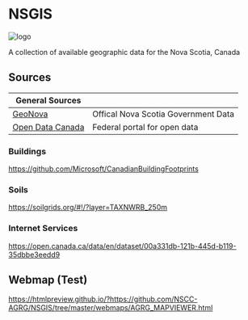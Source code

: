 # NSGIS 
![logo](https://raster.shields.io/badge/status-WIP-yellow.svg)

A collection of available geographic data for the Nova Scotia, Canada

## Sources

| General Sources |  |
|-|-|
| [GeoNova](https://open.canada.ca/en/open-data) | Offical Nova Scotia Government Data | 
| [Open Data Canada](https://nsgi.novascotia.ca/gdd/) | Federal portal for open data|

### Buildings
https://github.com/Microsoft/CanadianBuildingFootprints

### Soils
https://soilgrids.org/#!/?layer=TAXNWRB_250m

### Internet Services
https://open.canada.ca/data/en/dataset/00a331db-121b-445d-b119-35dbbe3eedd9

## Webmap (Test)
https://htmlpreview.github.io/?https://github.com/NSCC-AGRG/NSGIS/tree/master/webmaps/AGRG_MAPVIEWER.html
